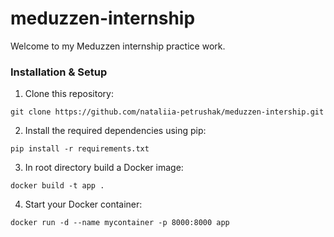 # meduzzen-internship

Welcome to my Meduzzen internship practice work.

### Installation & Setup
1. Clone this repository:

````angular2html
git clone https://github.com/nataliia-petrushak/meduzzen-intership.git
````
2. Install the required dependencies using pip:
````angular2html
pip install -r requirements.txt
````
3. In root directory build a Docker image:
````angular2html
docker build -t app .  
````
4. Start your Docker container:
````angular2html
docker run -d --name mycontainer -p 8000:8000 app
````
